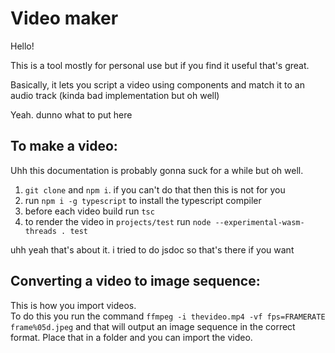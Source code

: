 # Video maker
Hello!

This is a tool mostly for personal use but if you find it useful that's great.

Basically, it lets you script a video using components and match it to an audio track (kinda bad implementation but oh well)

Yeah. dunno what to put here

## To make a video:

Uhh this documentation is probably gonna suck for a while but oh well.

1. `git clone` and `npm i`. if you can't do that then this is not for you
2. run `npm i -g typescript` to install the typescript compiler
3. before each video build run `tsc`
4. to render the video in `projects/test` run `node --experimental-wasm-threads . test`

uhh yeah that's about it. i tried to do jsdoc so that's there if you want

## Converting a video to image sequence:

This is how you import videos.  
To do this you run the command `ffmpeg -i thevideo.mp4 -vf fps=FRAMERATE frame%05d.jpeg` and that will output an image sequence in the correct format. Place that in a folder and you can import the video. 